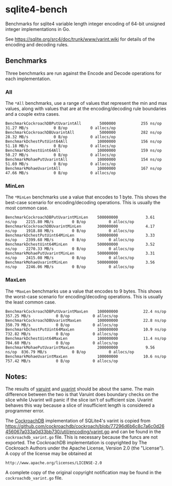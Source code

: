# sqlite4-bench
Benchmarks for sqlite4 variable length integer encoding of 64-bit unsigned integer implementations in Go.

See https://sqlite.org/src4/doc/trunk/www/varint.wiki for details of the encoding and decoding rules.


## Benchmarks
Three benchmarks are run against the Encode and Decode operations for each implementation.  

### All
The `*All` benchmarks, use a range of values that represent the min and max values, along with values that are at the encoding/decoding rule boundaries and a couple extra cases.

```
BenchmarkCockroachDBPutUvarintAll   	 5000000	       255 ns/op	  31.27 MB/s	       0 B/op	       0 allocs/op
BenchmarkCockroachDBUvarintAll      	 5000000	       282 ns/op	  28.32 MB/s	       0 B/op	       0 allocs/op
BenchmarkDchestPutUint64All         	10000000	       156 ns/op	  51.18 MB/s	       0 B/op	       0 allocs/op
BenchmarkDchestUint64All            	10000000	       159 ns/op	  50.27 MB/s	       0 B/op	       0 allocs/op
BenchmarkMohaePutUvarintAll         	10000000	       154 ns/op	  51.69 MB/s	       0 B/op	       0 allocs/op
BenchmarkMohaeUvarintAll            	10000000	       167 ns/op	  47.66 MB/s	       0 B/op	       0 allocs/op
```

### MinLen
The `*MinLen` benchmarks use a value that encodes to 1 byte.  This shows the best-case scenario for encoding/decoding operations.  This is usually the most common case.

```
BenchmarkCockroachDBPutUvarintMinLen	500000000	         3.61 ns/op    2215.80 MB/s	       0 B/op	       0 allocs/op
BenchmarkCockroachDBUvarintMinLen   	300000000	         4.17 ns/op    1918.88 MB/s	       0 B/op	       0 allocs/op
BenchmarkDchestPutUint64MinLen      	500000000	         3.33 ns/op    2399.68 MB/s	       0 B/op	       0 allocs/op
BenchmarkDchestUint64MinLen         	500000000	         3.52 ns/op    2270.33 MB/s	       0 B/op	       0 allocs/op
BenchmarkMohaePutUvarintMinLen      	500000000	         3.31 ns/op    2415.08 MB/s	       0 B/op	       0 allocs/op
BenchmarkMohaeUvarintMinLen         	500000000	         3.56 ns/op    2246.06 MB/s	       0 B/op	       0 allocs/op
```

### MaxLen
The `*MaxLen` benchmarks use a value that encodes to 9 bytes.  This shows the worst-case scenario for encoding/decoding operations.  This is usually the least common case.

```
BenchmarkCockroachDBPutUvarintMaxLen	100000000	        22.4 ns/op	 357.25 MB/s	       0 B/op	       0 allocs/op
BenchmarkCockroachDBUvarintMaxLen   	100000000	        22.8 ns/op	 350.79 MB/s	       0 B/op	       0 allocs/op
BenchmarkDchestPutUint64MaxLen      	100000000	        10.9 ns/op	 732.82 MB/s	       0 B/op	       0 allocs/op
BenchmarkDchestUint64MaxLen         	100000000	        11.4 ns/op	 704.60 MB/s	       0 B/op	       0 allocs/op
BenchmarkMohaePutUvarintMaxLen      	200000000	         9.56 ns/op	 836.79 MB/s	       0 B/op	       0 allocs/op
BenchmarkMohaeUvarintMaxLen         	100000000	        10.6 ns/op	 757.42 MB/s	       0 B/op	       0 allocs/op
```

## Notes:
The results of [varuint](https://github.com/dchest/varuint) and [uvarint](https://github.com/mohae/uvarint) should be about the same.  The main difference between the two is that Varuint does boundary checks on the slice while Uvarint will panic if the slice isn't of sufficient size.  Uvarint behaves this way because a slice of insufficient length is considered a programmer error.

The [CockroachDB](https://github.com/cockroachdb/cockroach) implementation of SQLite4's varint is copied from https://github.com/cockroachdb/cockroach/blob/77296d6b6c8c7a6c0d26456067a033a0d33bb730/util/encoding/varint.go and can be found in the `cockroachdb_varint.go` file.  This is necessary because the funcs are not exported.  The CockroachDB implementation is copyrighted by The Cockroach Authors under the Apache License, Version 2.0 (the "License").  A copy of the license may be obtained at

    http://www.apache.org/licenses/LICENSE-2.0

A complete copy of the original copyright notification may be found in the `cockroachdb_varint.go` file.
